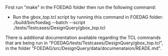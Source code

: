 First run "make" in the FOEDAG folder then run the following command:
- Run the gbox_top.tcl script by running this command in FOEDAG folder: ./build/bin/foedag --batch --script ./tests/Testcases/DesignQuery/gbox_top.tcl

There is additional documentation available regarding the TCL commands that are being run in "FOEDAG/tests/Testcases/DesignQuery/gbox_top.tcl", in the folder "FOEDAG/src/DesignQuery/data/documenataion/READE.md".